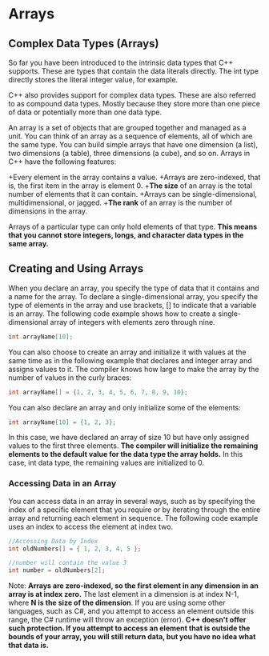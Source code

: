 # Arrays
## Complex Data Types (Arrays)

So far you have been introduced to the intrinsic data types that C++ supports.
These are types that contain the data literals directly. 
The int type directly stores the literal integer value, for example.

C++ also provides support for complex data types. These are also referred to as compound data types.
Mostly because they store more than one piece of data or potentially more than one data type.

An array is a set of objects that are grouped together and managed as a unit. 
You can think of an array as a sequence of elements, all of which are the same type.
You can build simple arrays that have one dimension (a list), two dimensions (a table),
three dimensions (a cube), and so on. Arrays in C++ have the following features:

   +Every element in the array contains a value.
   +Arrays are zero-indexed, that is, the first item in the array is element 0.
   +**The size** of an array is the total number of elements that it can contain.
   +Arrays can be single-dimensional, multidimensional, or jagged.
   +**The rank** of an array is the number of dimensions in the array.

Arrays of a particular type can only hold elements of that type.
**This means that you cannot store integers, longs, and character data types in the same array.**

## Creating and Using Arrays

When you declare an array, you specify the type of data that it contains and a name for the array.
To declare a single-dimensional array, you specify the type of elements in the array and use brackets,
[] to indicate that a variable is an array. The following code example shows how to create
a single-dimensional array of integers with elements zero through nine.
```cpp
int arrayName[10];
```
You can also choose to create an array and initialize it with values at the same time
as in the following example that declares and integer array and assigns values to it.
The compiler knows how large to make the array by the number of values in the curly braces:
```cpp
int arrayName[] = {1, 2, 3, 4, 5, 6, 7, 8, 9, 10};
```
You can also declare an array and only initialize some of the elements:
```cpp
int arrayName[10] = {1, 2, 3};
```
In this case, we have declared an array of size 10 but have only assigned values
to the first three elements. **The compiler will initialize the remaining elements to 
the default value for the data type the array holds.** In this case, 
int data type, the remaining values are initialized to 0.

### Accessing Data in an Array

You can access data in an array in several ways, such as by specifying the index of a specific
element that you require or by iterating through the entire array and returning each element in sequence.
The following code example uses an index to access the element at index two.
```cpp
//Accessing Data by Index 
int oldNumbers[] = { 1, 2, 3, 4, 5 }; 

//number will contain the value 3 
int number = oldNumbers[2];
```
Note: **Arrays are zero-indexed, so the first element in any dimension in an array is at index zero.**
The last element in a dimension is at index N-1, where **N is the size of the dimension**. 
If you are using some other languages, such as C#, and you attempt to access an element outside this range,
the C# runtime will throw an exception (error). **C++ doesn't offer such protection. 
If you attempt to access an element that is outside the bounds of your array,
you will still return data, but you have no idea what that data is.**
